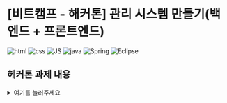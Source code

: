 # [비트캠프 - 해커톤] 관리 시스템 만들기(백엔드 + 프론트엔드)
![html](https://img.shields.io/badge/HTML5-dd4b24?style=flat-square&logo=HTML5&logoColor=white) 
![css](https://img.shields.io/badge/CSS3-3595cf?style=flat-square&logo=CSS3&logoColor=white) 
![JS](https://img.shields.io/badge/JS-yellow?style=flat-square&logo=Javascript&logoColor=white) 
![java](https://img.shields.io/badge/Java-017397?style=flat-square&logo=Java&logoColor=white) 
![Spring](https://img.shields.io/badge/Spring-6DB33F?style=flat-square&logo=Spring&logoColor=white) 
![Eclipse](https://img.shields.io/badge/Eclipse-2c1f54?style=flat-square&logo=eclipse&logoColor=white) 

## 헤커톤 과제 내용
<details>
<summary>여기를 눌러주세요</summary>
  <div markdown="1">       

    1. 해커톤 과제:

    - 자유 주제로 CRUD 기능이 구현된 관리 시스템을 만든다.
    - 백엔드는 스프링부트 기반으로 구현한다.
    - 프론트엔드는 HTML, CSS, JavaScript, AJAX, JSON 기술을 활용하여 구현한다.
    - 백엔드 또는 프론트엔드를 구현할 때 외부 라이브러리를 이용할 수 있다.
    - 최종적으로 프로젝트를 구현한 과정 및 결과를 발표한다.
    - 팀 프로젝트를 관리를 위해 git 저장소를 이용해야 한다.


    2. 과제 제출 조건:

    - zip 압축파일로 제출할 것.
    - 백엔드, 프론트엔드 소스를 별도의 디렉토리로 분류할 것.
    - 압축 파일을 풀었을 때 디렉토리 구조는 다음과 같아야 한다.

      - hackathon2-backend/
      - hackathon2-frontend/

    - 팀원 각자가 팀 프로젝트 파일을 제출할 것
    - 제출 내용에 다음과 같이 팀명 및 팀원을 명시할 것

       예) 1팀: 홍길동, 임꺽정, 유관순, 안중근, 윤봉길


    3. 제출 마감일:

    - 개발 기간: 2023-01-13 16:00 ~ 2023-01-16 16:00 (토,일 포함)
    - 발표: 2023-01-16 16:00 ~ 2023-01-16 18:00
    - 제출: 2023-01-16 18:00


    4. 구성원(5팀): 서영훈, 서길원, 양창덕, 안진수, 이성민

  </div>
</details>

